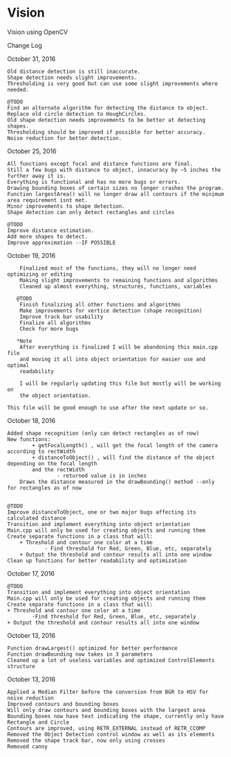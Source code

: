 # Vision
Vision using OpenCV

Change Log

October 31, 2016 
	
	Old distance detection is still inaccurate. 
	Shape detection needs slight improvements. 
	Thresholding is very good but can use some slight improvements where needed.	

	@TODO
	Find an alternate algorithm for detecting the distance to object. 
	Replace old circle detection to HoughCircles. 
	Old shape detection needs improvements to be better at detecting shapes. 
	Thresholding should be improved if possible for better accuracy. 
	Noise reduction for better detection. 

October 25, 2016
	
	All functions except focal and distance functions are final.
	Still a few bugs with distance to object, innacuracy by ~5 inches the further away it is. 
	Everything is functional and has no more bugs or errors. 
	Drawing bounding boxes of certain sizes no longer crashes the program. 
	Function largestArea() will no longer draw all contours if the minimum area requirement isnt met. 
	Minor improvements to shape detection. 
	Shape detection can only detect rectangles and circles 

	@TODO
	Improve distance estimation. 
	Add more shapes to detect.
	Improve approximation --IF POSSIBLE

October 19, 2016

        Finalized most of the functions, they will no longer need optimizing or editing 
        Making slight improvements to remaining functions and algorithms 
        Cleaned up almost everything, structures, functions, variables 
    
       @TODO 
        Finish finalizing all other functions and algorithms 
        Make improvements for vertice detection (shape recognition) 
        Improve track bar usability
        Finalize all algorithms
        Check for more bugs 
    
       *Note 
        After everything is finalized I will be abandoning this main.cpp file 
        and moving it all into object orientation for easier use and optimal 
        readability 
     
        I will be regularly updating this file but mostly will be working on 
        the object orientation. 
     
	This file will be good enough to use after the next update or so.

October 18, 2016 

   	Added shape recognition (only can detect rectangles as of now)
   	New functions:
        	+ getFocalLength() , will get the focal length of the camera according to rectWidth
        	+ distanceToObject() , will find the distance of the object depending on the focal length
        	and the rectWidth
            		- returned value is in inches
    	Draws the distance measured in the drawBounding() method --only for rectangles as of now


   	@TODO
	Improve distanceToObject, one or two major bugs affecting its calculated distance
   	Transition and implement everything into object orientation
   	Main.cpp will only be used for creating objects and running them
   	Create separate functions in a class that will:
   		+ Threshold and contour one color at a time
        		- Find threshold for Red, Green, Blue, etc, separately
   		+ Output the threshold and contour results all into one window
   	Clean up functions for better readability and optimization

October 17, 2016 

	@TODO
	Transition and implement everything into object orientation
	Main.cpp will only be used for creating objects and running them 
	Create separate functions in a class that will:
	+ Threshold and contour one color at a time
     		-Find threshold for Red, Green, Blue, etc, separately
	+ Output the threshold and contour results all into one window

October 13, 2016 

	Function drawLargest() optimized for better performance
	Function drawBounding now takes in 3 parameters
	Cleaned up a lot of useless variables and optimized ControlElements structure

October 13, 2016

	Applied a Median Filter before the conversion from BGR to HSV for noise reduction
	Improved contours and bounding boxes
	Will only draw contours and bounding boxes with the largest area
	Bounding boxes now have text indicating the shape, currently only have Rectangle and Circle
	Contours are improved, using RETR_EXTERNAL instead of RETR_CCOMP
	Removed the Object Detection control window as well as its elements
	Removed the shape track bar, now only using crosses
	Removed canny
